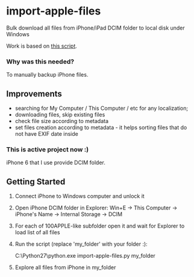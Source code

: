 # import-apple-files
Bulk download all files from iPhone/iPad DCIM folder to local disk under Windows

Work is based on [this script](https://github.com/dblume/list-photos-on-phone).

### Why was this needed?
To manually backup iPhone files.

## Improvements
- searching for My Computer / This Computer / etc for any localization;
- downloading files, skip existing files
- check file size according to metadata
- set files creation according to metadata - it helps sorting files that do not have EXIF date inside
 
### This is active project now :)
iPhone 6 that I use provide DCIM folder. 

## Getting Started

1) Connect iPhone to Windows computer and unlock it
2) Open iPhone DCIM folder in Explorer: Win+E -> This Computer -> iPhone's Name -> Internal Storage -> DCIM
3) For each of 100APPLE-like subfolder open it and wait for Explorer to load list of all files
4) Run the script (replace 'my_folder' with your folder :):

    C:\Python27\python.exe import-apple-files.py my_folder

5) Explore all files from iPhone in my_folder  

